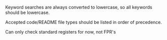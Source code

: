 Keyword searches are always converted to lowercase, so all keywords should be lowercase.

Accepted code/README file types should be listed in order of precedence.

Can only check standard registers for now, not FPR's
